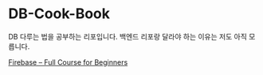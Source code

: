 # DB-Cook-Book

DB 다루는 법을 공부하는 리포입니다. 백엔드 리포랑 달라야 하는 이유는 저도 아직 모릅니다.

[Firebase – Full Course for Beginners](https://www.youtube.com/watch?v=fgdpvwEWJ9M)
